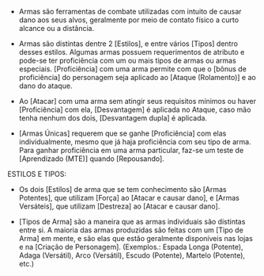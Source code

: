 
- Armas são ferramentas de combate utilizadas com intuito de causar dano aos seus alvos, geralmente por meio de contato físico a curto alcance ou a distância. 

- Armas são distintas dentre 2 [Estilos], e entre vários [Tipos] dentro desses estilos. Algumas armas possuem requerimentos de atributo e pode-se ter proficiência com um ou mais tipos de armas ou armas especiais. [Proficiência] com uma arma permite com que o [bônus de proficiência] do personagem seja aplicado ao [Ataque (Rolamento)] e ao dano do ataque.

- Ao [Atacar] com uma arma sem atingir seus requisitos mínimos ou haver [Proficiência] com ela, [Desvantagem] é aplicada no Ataque, caso mão tenha nenhum dos dois, [Desvantagem dupla] é aplicada.
  
- [Armas Únicas] requerem que se ganhe [Proficiência] com elas individualmente, mesmo que já haja proficiência com seu tipo de arma. Para ganhar proficiência em uma arma particular, faz-se um teste de [Aprendizado (MTE)] quando [Repousando].

ESTILOS E TIPOS:

- Os dois [Estilos] de arma que se tem conhecimento são [Armas Potentes], que utilizam [Força] ao [Atacar e causar dano], e [Armas Versáteis], que utilizam [Destreza] ao [Atacar e causar dano].

- [Tipos de Arma] são a maneira que as armas individuais são distintas entre si. A maioria das armas produzidas são feitas com um [Tipo de Arma] em mente, e são elas que estão geralmente disponíveis nas lojas e na [Criação de Personagem]. (Exemplos.: Espada Longa (Potente), Adaga (Versátil), Arco (Versátil), Escudo (Potente), Martelo (Potente), etc.)